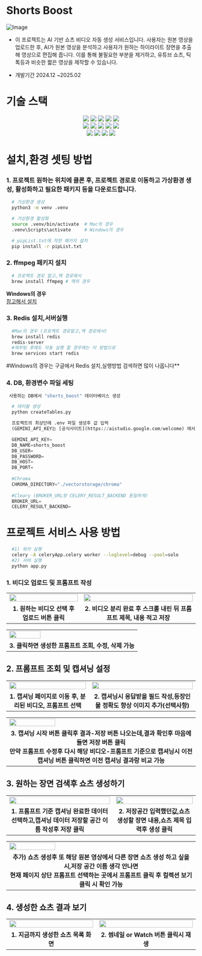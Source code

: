 # Shorts Boost
![Image](https://github.com/user-attachments/assets/932136e1-f140-4986-93e8-03cb77818919)

+ 이 프로젝트는 AI 기반 쇼츠 비디오 자동 생성 서비스입니다.
사용자는 원본 영상을 업로드한 후, AI가 원본 영상을 분석하고 사용자가 원하는 하이라이트 장면을 추출해 영상으로 편집해 줍니다.
이를 통해 불필요한 부분을 제거하고, 유튜브 쇼츠, 틱톡등과 비슷한 짧은 영상을 제작할 수 있습니다.

+ 개발기간 2024.12 ~2025.02

  
# 기술 스택
<div align=center> 
 <img src="https://img.shields.io/badge/googlegemini-8E75B2?style=for-the-badge&logo=googlegemini&logoColor=white">
 <img src="https://img.shields.io/badge/python-3776AB?style=for-the-badge&logo=python&logoColor=white">
 <img src="https://img.shields.io/badge/flask-000000?style=for-the-badge&logo=flask&logoColor=white">
 <img src="https://img.shields.io/badge/celery-37814A?style=for-the-badge&logo=celery&logoColor=white">
 <img src="https://img.shields.io/badge/langchain-1C3C3C?style=for-the-badge&logo=langchain&logoColor=white">
  <br>

 <img src="https://img.shields.io/badge/sqlalchemy-D71F00?style=for-the-badge&logo=sqlalchemy&logoColor=white">
 <img src="https://img.shields.io/badge/mysql-4479A1?style=for-the-badge&logo=mysql&logoColor=white">
 <img src="https://img.shields.io/badge/redis-FF4438?style=for-the-badge&logo=redis&logoColor=white">
 <img src="https://img.shields.io/badge/swagger-85EA2D?style=for-the-badge&logo=swagger&logoColor=white">
 <img src="https://img.shields.io/badge/docker-2496ED?style=for-the-badge&logo=docker&logoColor=white">
  <br>
  
 <img src="https://img.shields.io/badge/ffmpeg-007808?style=for-the-badge&logo=ffmpeg&logoColor=white">
 <img src="https://img.shields.io/badge/html5-E34F26?style=for-the-badge&logo=html5&logoColor=white">
 <img src="https://img.shields.io/badge/css-663399?style=for-the-badge&logo=css&logoColor=white">
 <img src="https://img.shields.io/badge/javascript-F7DF1E?style=for-the-badge&logo=javascript&logoColor=white">
  <br>
</div>


# 설치,환경 셋팅 방법
### 1. 프로젝트 원하는 위치에 클론 후, 프로젝트 경로로 이동하고 가상환경 생성, 활성화하고 필요한 패키지 등을 다운로드합니다.

  ```bash
    # 가상환경 생성
    python3 -m venv .venv
  ```

  ```bash
    # 가상환경 활성화
    source .venv/bin/activate  # Mac의 경우
    .venv\Scripts\activate     # Windows의 경우
  ```

  ```bash
    # pipList.txt에 적힌 패키지 설치
    pip install -r pipList.txt
  ```

### 2. ffmpeg 패키지 설치

  ```bash
    # 프로젝트 경로 말고,맥 경로에서
    brew install ffmpeg # 맥의 경우
  ```

  **Windows의 경우**  
  [참고해서 설치](https://kolin136.tistory.com/174)

### 3. Redis 설치,서버실행

  ```bash
    #Mac의 경우 (프로젝트 경로말고,맥 경로에서)
    brew install redis
    redis-server
    #재부팅 후에도 자동 실행 할 경우에는 이 방법으로
    brew services start redis 
  ```
  #Windows의 경우는 구글에서 Redis 설치,실행방법 검색하면 많이 나옵니다**

### 4. DB, 환경변수 파일 세팅

  ```bash
   사용하는 DB에서 "shorts_boost" 데이터베이스 생성
  ```  
  

  ```bash
    # 테이블 생성
    python createTables.py
  ```

  ```python
    프로젝트의 최상단에 .env 파일 생성후 값 입력
    (GEMINI_API_KEY는 [공식사이트](https://aistudio.google.com/welcome) 에서 API_KEY 발급 받으세요)
  
    GEMINI_API_KEY= 
    DB_NAME=shorts_boost
    DB_USER=
    DB_PASSWORD=
    DB_HOST=
    DB_PORT=
    
    #Chroma
    CHROMA_DIRECTORY="./vectorstorage/chroma"
    
    #Cleary (BROKER_URL랑 CELERY_RESULT_BACKEND 동일하게)
    BROKER_URL= 
    CELERY_RESULT_BACKEND= 
  ```

# 프로젝트 서비스 사용 방법

  ```bash
    #1) 워커 실행
    celery -A celeryApp.celery worker --loglevel=debug --pool=solo
    #2) 서버 실행
    python app.py
  ```


### 1. 비디오 업로드 및 프롬프트 작성

<table>
  <tr>
    <td><img src="https://github.com/user-attachments/assets/376b1c1f-5909-43c1-abc3-7c28fdd75c17" width="100%"></td>
    <td><img src="https://github.com/user-attachments/assets/2c92e3ae-2da8-447c-90aa-6756ac2ae522" width="100%"></td>
  </tr>
  <tr>
    <td align="center"><b>1. 원하는 비디오 선택 후 업로드 버튼 클릭</b></td>
    <td align="center"><b>2. 비디오 분리 완료 후 스크롤 내린 뒤 프롬프트 제목, 내용 적고 저장</b></td>
  </tr>
</table>
<table>
  <tr>
    <td><img src="https://github.com/user-attachments/assets/3a2a19c7-948a-4542-89c1-fd85a2cb5e26" width="50%"></td>
  </tr>
  <tr>
    <td align="center"><b>3. 클릭하면 생성한 프롬프트 조회, 수정, 삭제 가능</b></td>
  </tr>
</table>

## 2. 프롬프트 조회 및 캡셔닝 설정

<table>
  <tr>
    <td><img src="https://github.com/user-attachments/assets/1b1dec2b-f228-4ab2-a8a5-eb52c43647d0" width="100%"></td>
    <td><img src="https://github.com/user-attachments/assets/e17d297b-ff7f-41c0-871b-9b2d30f61bd9" width="100%"></td>
  </tr>
  <tr>
    <td align="center"><b>1. 캡셔닝 페이지로 이동 후, 분리된 비디오, 프롬프트 선택</b></td>
    <td align="center"><b>2. 캡셔닝시 응답받을 필드 작성,등장인물 정확도 향상 이미지 추가(선택사항)</b></td>
  </tr>
</table>

<table>
  <tr>
    <td><img src="https://github.com/user-attachments/assets/af2dbf3f-0f53-48a5-836e-17b7d29837b7" width="50%"></td>
  </tr>
  <tr>
    <td align="center"><b>3. 캡셔닝 시작 버튼 클릭후 결과-저장 버튼 나오는데,결과 확인후 마음에 들면 저장 버튼 클릭<br>
                             만약 프롬프트 수정후 다시 해당 비디오-프롬프트 기준으로 캡셔닝시 이전 캡셔닝 버튼 클릭하면 이전 캡셔닝 결과랑 비교 가능</b></td>
  </tr>
</table>

## 3. 원하는 장면 검색후 쇼츠 생성하기

<table>
  <tr>
    <td><img src="https://github.com/user-attachments/assets/57ce6e45-7725-4227-8fb8-787c94f542a6" width="100%"></td>
    <td><img src="https://github.com/user-attachments/assets/903ca2e4-5081-41f8-a5ea-618e45998a4c"  width="100%"></td>
  </tr>
  <tr>
    <td align="center"><b>1. 프롬프트 기준 캡셔닝 완료한 데이터 선택하고,캡셔닝 데이터 저장할 공간 이름 작성후 저장 클릭</b></td>
    <td align="center"><b>2. 저장공간 입력했던값,쇼츠 생성할 장면 내용,쇼츠 제목 입력후 생성 클릭</b></td>
  </tr>
</table>
<table>
  <tr>
    <td><img src="https://github.com/user-attachments/assets/639ea4fc-def1-4906-9791-38a94440cd41" width="50%"></td>
  </tr>
  <tr>
    <td align="center"><b>추가) 쇼츠 생성후 또 해당 원본 영상에서 다른 장면 쇼츠 생성 하고 싶을시,저장 공간 이름 생각 안나면 <br>
                         현재 페이지 상단 프롬프트 선택하는 곳에서 프롬프트 클릭 후 컬렉션 보기 클릭 시 확인 가능 </b></td>
  </tr>
</table>

## 4. 생성한 쇼츠 결과 보기
<table>
  <tr>
    <td><img src="https://github.com/user-attachments/assets/b5770c59-f010-4674-9eec-b9f4a9c93790" width="100%"></td>
    <td><img src="https://github.com/user-attachments/assets/f3a41b64-e411-4af5-952b-4ef7289e8345"  width="100%"></td>
  </tr>
  <tr>
    <td align="center"><b>1. 지금까지 생성한 쇼츠 목록 화면</b></td>
    <td align="center"><b>2. 썸네일 or Watch 버튼 클릭시 재생</b></td>
  </tr>
</table>




    
